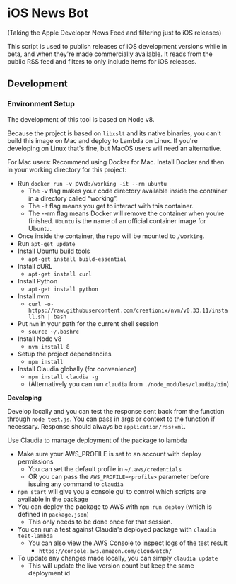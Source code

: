 # iOS News Bot
(Taking the Apple Developer News Feed and filtering just to iOS releases)

This script is used to publish releases of iOS development versions while in beta, and when they're made commercially available.
It reads from the public RSS feed and filters to only include items for iOS releases.

## Development

### Environment Setup

The development of this tool is based on Node v8.

Because the project is based on `libxslt` and its native binaries, you can't build this image on Mac and deploy to Lambda on Linux. If you're developing on Linux that's fine, but MacOS users will need an alternative.

For Mac users: Recommend using Docker for Mac. Install Docker and then in your working directory for this project:
* Run `docker run -v `pwd`:/working -it --rm ubuntu`
  * The -v flag makes your code directory available inside the container in a directory called “working”.
  * The -it flag means you get to interact with this container.
  * The --rm flag means Docker will remove the container when you’re finished. `Ubuntu` is the name of an official container image for Ubuntu.
* Once inside the container, the repo will be mounted to `/working`.
* Run `apt-get update`
* Install Ubuntu build tools
    * `apt-get install build-essential`
* Install cURL
  * `apt-get install curl`
* Install Python
  * `apt-get install python`
* Install nvm
  * `curl -o- https://raw.githubusercontent.com/creationix/nvm/v0.33.11/install.sh | bash`
* Put `nvm` in your path for the current shell session
  * `source ~/.bashrc`
* Install Node v8
  * `nvm install 8`
* Setup the project dependencies
  * `npm install`
* Install Claudia globally (for convenience)
  * `npm install claudia -g`
  * (Alternatively you can run `claudia` from `./node_modules/claudia/bin`)

**Developing**

Develop locally and you can test the response sent back from the function through `node test.js`. You can pass in args or context to the function if necessary. Response should always be `application/rss+xml`.

Use Claudia to manage deployment of the package to lambda
* Make sure your AWS_PROFILE is set to an account with deploy permissions
  * You can set the default profile in `~/.aws/credentials`
  * OR you can pass the `AWS_PROFILE=<profile>` parameter before issuing any command to `claudia`
* `npm start` will give you a console gui to control which scripts are available in the package
* You can deploy the package to AWS with `npm run deploy` (which is defined in `package.json`)
  * This only needs to be done once for that session.
* You can run a test against Claudia's deployed package with `claudia test-lambda`
  * You can also view the AWS Console to inspect logs of the test result
    * `https://console.aws.amazon.com/cloudwatch/`
* To update any changes made locally, you can simply `claudia update`
  * This will update the live version count but keep the same deployment id